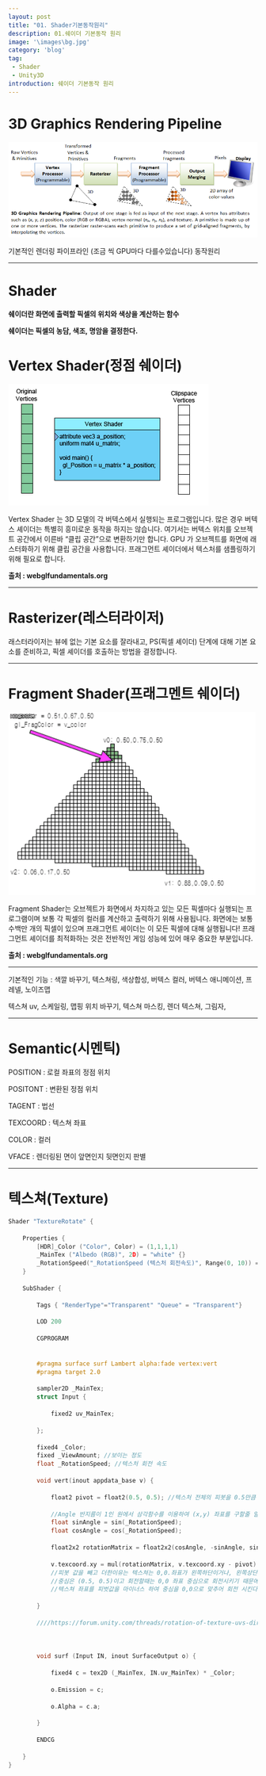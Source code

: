 ```yaml
---
layout: post
title: "01. Shader기본동작원리"
description: 01.쉐이더 기본동작 원리
image: '\images\bg.jpg'
category: 'blog'
tag:
 - Shader
 - Unity3D
introduction: 쉐이더 기본동작 원리
---
```


# 3D Graphics Rendering Pipeline

![pipeline](\images\pipeline.png)

기본적인 렌더링 파이프라인 (조금 씩 GPU마다 다를수있습니다)  동작원리

------



# Shader

**쉐이더란 화면에 출력할 픽셀의 위치와 색상을 계산하는 함수**

**쉐이더는 픽셀의 농담, 색조, 명암을 결정한다.**





# Vertex Shader(정점 쉐이더)



![vertex-shader-anim](\images\vertex-shader-anim.gif)

Vertex Shader 는 3D 모델의 각 버텍스에서 실행되는 프로그램입니다. 많은 경우 버텍스 셰이더는 특별히 흥미로운 동작을 하지는 않습니다. 여기서는 버텍스 위치를 오브젝트 공간에서 이른바 “클립 공간”으로 변환하기만 합니다. GPU 가 오브젝트를 화면에 래스터화하기 위해 클립 공간을 사용합니다. 프래그먼트 셰이더에서 텍스처를 샘플링하기 위해 필요로 합니다.

**출처 : webglfundamentals.org**

------





# Rasterizer(레스터라이저)

래스터라이저는 뷰에 없는 기본 요소를 잘라내고, PS(픽셀 셰이더) 단계에 대해 기본 요소를 준비하고, 픽셀 셰이더를 호출하는 방법을 결정합니다.

------





# Fragment Shader(프래그멘트 쉐이더)

![fragmentAnim](\images\fragmentAnim.gif)

Fragment Shader는 오브젝트가 화면에서 차지하고 있는 모든 픽셀마다 실행되는 프로그램이며 보통 각 픽셀의 컬러를 계산하고 출력하기 위해 사용됩니다. 화면에는 보통 수백만 개의 픽셀이 있으며 프래그먼트 셰이더는 이 모든 픽셀에 대해 실행됩니다! 프래그먼트 셰이더를 최적화하는 것은 전반적인 게임 성능에 있어 매우 중요한 부분입니다.

**출처 : webglfundamentals.org**

------





기본적인 기능 : 색깔 바꾸기, 텍스쳐링,  색상합성,  버텍스 컬러, 버텍스 애니메이션,  프레넬,  노이즈맵

텍스쳐 uv,  스케일링,  맵핑 위치 바꾸기, 텍스쳐 마스킹,  렌더 텍스쳐, 그림자, 

------









# Semantic(시멘틱)

POSITION : 로컬 좌표의  정점 위치

POSITONT : 변환된 정점 위치

TAGENT : 법선

TEXCOORD : 텍스쳐 좌표

COLOR :  컬러

VFACE : 렌더링된 면이 앞면인지 뒷면인지 판별

------



# 텍스쳐(Texture)

```c++
Shader "TextureRotate" {

	Properties {
		[HDR]_Color ("Color", Color) = (1,1,1,1)
		_MainTex ("Albedo (RGB)", 2D) = "white" {}
		_RotationSpeed("_RotationSpeed (텍스처 회전속도)", Range(0, 10)) = 1
	}

	SubShader {

		Tags { "RenderType"="Transparent" "Queue" = "Transparent"}

		LOD 200

		CGPROGRAM


		#pragma surface surf Lambert alpha:fade vertex:vert
		#pragma target 2.0

		sampler2D _MainTex;
		struct Input {

			fixed2 uv_MainTex;

		};

		fixed4 _Color;
		fixed _ViewAmount; //보이는 정도
		float _RotationSpeed; //텍스처 회전 속도

		void vert(inout appdata_base v) {

			float2 pivot = float2(0.5, 0.5); //텍스처 전체의 피봇을 0.5만큼 더함.

			//Angle 반지름이 1인 원에서 삼각함수를 이용하여 (x,y) 좌표를 구할줄 알면 밑에 코드를 이해 할수 있다
			float sinAngle = sin(_RotationSpeed);
			float cosAngle = cos(_RotationSpeed);

			float2x2 rotationMatrix = float2x2(cosAngle, -sinAngle, sinAngle, cosAngle);

			v.texcoord.xy = mul(rotationMatrix, v.texcoord.xy - pivot) + pivot; 
            //피봇 값을 빼고 더한이유는 텍스쳐는 0,0.좌표가 왼쪽하단이거나, 왼쪽상단이다
            //중심은 (0.5, 0.5)이고 회전할때는 0,0 좌표 중심으로 회전시키기 때문에 
            //텍스쳐 좌표를 피벗값을 마이너스 하여 중심을 0,0으로 맞추어 회전 시킨다음 다시 피봇값을 더 한다

		}

		////https://forum.unity.com/threads/rotation-of-texture-uvs-directly-from-a-shader.150482/



		void surf (Input IN, inout SurfaceOutput o) {

			fixed4 c = tex2D (_MainTex, IN.uv_MainTex) * _Color;

			o.Emission = c;

			o.Alpha = c.a;

		}

		ENDCG

	}
}
```

